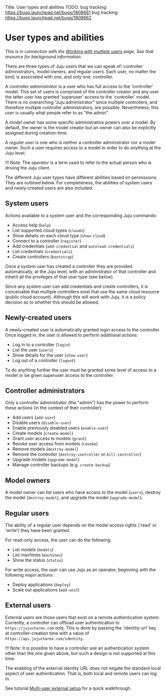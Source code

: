 Title: User types and abilities
TODO:  bug tracking: https://bugs.launchpad.net/bugs/1808661
       bug tracking: https://bugs.launchpad.net/bugs/1808662

# User types and abilities

*This is in connection with the [Working with multiple users][multiuser] page.
See that resource for background information.*

There are three types of Juju users that we can speak of: controller
administrators, model owners, and regular users. Each user, no matter the kind,
is associated with one, and only one, controller.

A *controller administrator* is a user who has full access to the 'controller'
model. This set of users is comprised of the controller creator and any user
the latter user has granted 'superuser' access to the 'controller' model.
There is no overarching "Juju administrator" since multiple controllers, and
therefore multiple controller administrators, are possible. Nevertheless, this
user is usually what people refer to as "the admin".

A *model owner* has some specific administrative powers over a model. By
default, the owner is the model creator but an owner can also be explicitly
assigned during creation-time.

A *regular user* is one who is neither a controller administrator nor a model
owner. Such a user requires access to a model in order to do anything at the
Juju level.

!!! Note:
    The *operator* is a term used to refer to the actual person who is driving
    the Juju client.

The different Juju user types have different abilities based on permissions.
They are outlined below. For completeness, the abilities of system users and
newly-created users are also included.

## System users

Actions available to a system user and the corresponding Juju commands:

 - Access help (`help`)
 - List supported cloud types (`clouds`)
 - Show details on each cloud type (`show-cloud`)
 - Connect to a controller (`register`)
 - Add credentials (`add-credential` and `autoload-credentials`)
 - List credentials (`credentials`)
 - Create controllers (`bootstrap`)

Once a system user has created a controller they are provided automatically, at
the Juju level, with an administrator of that controller and inherit all the
privileges of that user type (see below).

Since any system user can add credentials and create controllers, it is
conceivable that multiple controllers exist that use the same cloud resource
(public cloud account). Although this will work with Juju, it is a policy
decision as to whether this should be allowed.

## Newly-created users

A newly-created user is automatically granted login access to the controller.
Once logged in, the user is allowed to perform additional actions:

 - Log in to a controller (`login`)
 - List the user (`users`)
 - Show details for the user (`show-user`)
 - Log out of a controller (`logout`)

To do anything further the user must be granted some level of access to a model
or be given superuser access to the controller.

## Controller administrators

Only a controller administrator (the "admin") has the power to perform these
actions (in the context of their controller):

 - Add users (`add-user`)
 - Disable users (`disable-user`)
 - Enable previously disabled users (`enable-user`)
 - Create models (`create-model`)
 - Grant user access to models (`grant`)
 - Revoke user access from models (`revoke`)
 - Remove models (`destroy-model`)
 - Remove the controller (`destroy-controller` or `kill-controller`)
 - Upgrade models (`upgrade-model`)
 - Manage controller backups (e.g. `create-backup`)

## Model owners

A model owner can list users who have access to the model (`users`), destroy
the model (`destroy-model`), and upgrade the model (`upgrade-model`).

## Regular users

The ability of a regular user depends on the model access rights ('read' or
'write') they have been granted.

For read-only access, the user can do the following:

 - List models (`models`)
 - List machines (`machines`)
 - Show the status (`status`)

For write access, the user can use Juju as an operator, beginning with the
following major actions:

 - Deploy applications (`deploy`)
 - Scale out applications (`add-unit`)

## External users

External users are those users that exist on a remote authentication system.
Currently, a controller can offload user authentication to
`https://jujucharms.com` only. This is done by passing the 'identity-url' key
at controller-creation time with a value of
`https://api.jujucharms.com/identity`.

!!! Note:
    It is possible to have a controller use an authentication system other than
    the one given above, but such a design is not supported at this time.

The enabling of the external identity URL does not negate the standard local
aspect of user authentication. That is, both local and remote users can log in.

See tutorial [Multi-user external setup][tutorial-multiuser-external] for a
quick walkthrough.
   

<!-- LINKS -->

[multiuser]: ./multiuser.md
[tutorial-multiuser-external]: ./tutorial-multiuser-external.md
